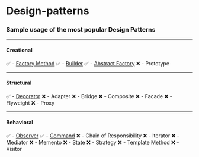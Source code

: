 
# Design-patterns

### Sample usage of the most popular Design Patterns
<hr>

#### Creational
✅ -  [Factory Method](https://github.com/vicardo11/design-patterns/tree/master/FactoryMethod)
✅ -  [Builder](https://github.com/vicardo11/design-patterns/tree/master/Builder)
✅ -  [Abstract Factory](https://github.com/vicardo11/design-patterns/tree/master/AbstractFactory)
❌ -  Prototype
<hr>

#### Structural
✅ - [Decorator](https://github.com/vicardo11/design-patterns/tree/master/Decorator)
❌ - Adapter
❌ - Bridge
❌ - Composite
❌ - Facade
❌ - Flyweight
❌ - Proxy
<hr>


#### Behavioral
✅ - [Observer](https://github.com/vicardo11/design-patterns/tree/master/Observer)
✅ - [Command](https://github.com/vicardo11/design-patterns/tree/master/Command)
❌ - Chain of Responsibility
❌ - Iterator
❌ - Mediator
❌ - Memento
❌ - State
❌ - Strategy
❌ - Template Method
❌ - Visitor


